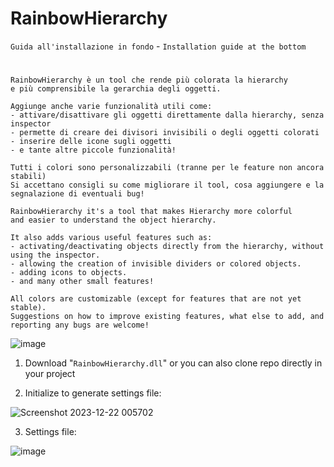 # RainbowHierarchy

`Guida all'installazione in fondo` - `Installation guide at the bottom`
#


```
RainbowHierarchy è un tool che rende più colorata la hierarchy
e più comprensibile la gerarchia degli oggetti.

Aggiunge anche varie funzionalità utili come:
- attivare/disattivare gli oggetti direttamente dalla hierarchy, senza inspector
- permette di creare dei divisori invisibili o degli oggetti colorati
- inserire delle icone sugli oggetti
- e tante altre piccole funzionalità!

Tutti i colori sono personalizzabili (tranne per le feature non ancora stabili)
Si accettano consigli su come migliorare il tool, cosa aggiungere e la segnalazione di eventuali bug!
```

```
RainbowHierarchy it's a tool that makes Hierarchy more colorful
and easier to understand the object hierarchy.

It also adds various useful features such as:
- activating/deactivating objects directly from the hierarchy, without using the inspector.
- allowing the creation of invisible dividers or colored objects.
- adding icons to objects.
- and many other small features!

All colors are customizable (except for features that are not yet stable).
Suggestions on how to improve existing features, what else to add, and reporting any bugs are welcome!
```

![image](https://github.com/Akthanar/RainbowHierarchy/assets/60467161/ad68b22a-cd26-4912-8953-c6dceb1fb64e)


1) Download "`RainbowHierarchy.dll`"
   or you can also clone repo directly in your project

2) Initialize to generate settings file:

![Screenshot 2023-12-22 005702](https://github.com/Akthanar/RainbowHierarchy/assets/60467161/b08b80fe-4460-49a0-8a53-f21dae3ee616)

3) Settings file:

![image](https://github.com/Akthanar/RainbowHierarchy/assets/60467161/6a3ab16c-6fbe-4d55-9662-f7b5ecf95539)

